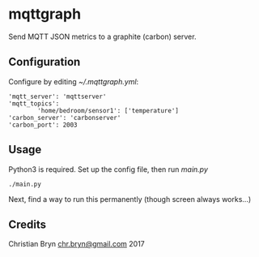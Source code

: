 mqttgraph
=========

Send MQTT JSON metrics to a graphite (carbon) server.


Configuration
-------------

Configure by editing _~/.mqttgraph.yml_:

    'mqtt_server': 'mqttserver'
    'mqtt_topics':
    		'home/bedroom/sensor1': ['temperature']
    'carbon_server': 'carbonserver'
    'carbon_port': 2003

Usage
-----

Python3 is required. Set up the config file, then run _main.py_

    ./main.py

Next, find a way to run this permanently (though screen always works...)

Credits
-------

Christian Bryn <chr.bryn@gmail.com> 2017
